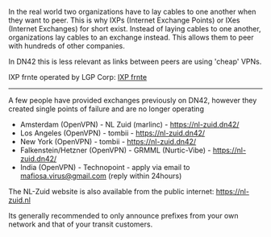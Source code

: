 In the real world two organizations have to lay cables to one another when they want to peer. This is why IXPs (Internet Exchange Points) or IXes (Internet Exchanges) for short exist. Instead of laying cables to one another, organizations lay cables to an exchange instead. This allows them to peer with hundreds of other companies.

In DN42 this is less relevant as links between peers are using 'cheap' VPNs.

IXP frnte operated by LGP Corp: [IXP frnte](/services/IXP-frnte)

---

A few people have provided exchanges previously on DN42, however they created single
points of failure and are no longer operating

* Amsterdam (OpenVPN) - NL Zuid (marlinc) - <https://nl-zuid.dn42/>
* Los Angeles (OpenVPN) - tombii - <https://nl-zuid.dn42/>
* New York (OpenVPN) - tombii - <https://nl-zuid.dn42/>
* Falkenstein/Hetzner (OpenVPN) - GRMML (Nurtic-Vibe) - <https://nl-zuid.dn42/>
* India (OpenVPN) - Technopoint - apply via email to [mafiosa.virus@gmail.com](mailto:mafiosa.virus@gmail.com) (reply within 24hours)

The NL-Zuid website is also available from the public internet: <https://nl-zuid.nl>

Its generally recommended to only announce prefixes from your own network and that of your transit customers.
